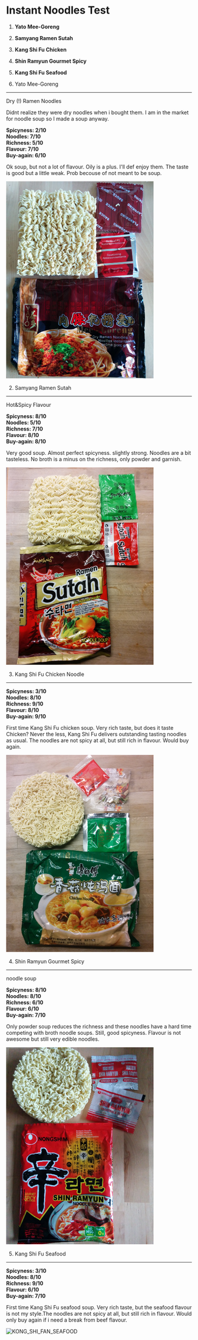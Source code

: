 Instant Noodles Test 
====================

1. **Yato Mee-Goreng**  
2. **Samyang Ramen Sutah**  
3. **Kang Shi Fu Chicken**  
4. **Shin Ramyun Gourmet Spicy**  
5. **Kang Shi Fu Seafood**  

1. Yato Mee-Goreng 
------------------ 

Dry (!) Ramen Noodles  

Didnt realize they were dry noodles when i bought them. I am in the market for
noodle soup so I made a soup anyway.  

**Spicyness: 2/10**  
**Noodles: 7/10**  
**Richness: 5/10**  
**Flavour: 7/10**  
**Buy-again: 6/10**    

Ok soup, but not a lot of flavour. Oily is a plus. I'll def enjoy them.  The
taste is good but a little weak. Prob becouse of not meant to be soup. 

<img src="img/YATO_MEE_GORENG.jpg" alt="YATO_ME_GORENG" width="400px"/>

2. Samyang Ramen Sutah 
---------------------- 

Hot&Spicy Flavour  

**Spicyness: 8/10**  
**Noodles: 5/10**  
**Richness: 7/10**  
**Flavour: 8/10**  
**Buy-again: 8/10**  

Very good soup. Almost perfect spicyness. slightly strong. Noodles are a bit
tasteless. No broth is a minus on the richness, only powder and garnish. 

<img src="img/SAMYANG_SUTAH.jpg" alt="SAMYANG_SUTAH" width="400px"/>

3. Kang Shi Fu Chicken Noodle 
----------------------

**Spicyness: 3/10**  
**Noodles: 8/10**  
**Richness: 9/10**  
**Flavour: 8/10**  
**Buy-again: 9/10**  

First time Kang Shi Fu chicken soup. Very rich taste, but does it taste
Chicken? Never the less, Kang Shi Fu delivers outstanding tasting noodles as usual.
The noodles are not spicy at all, but still rich in flavour. Would buy again. 

<img src="img/KONG_SHI_FAN_CHICKEN.jpg" alt="KONG_SHI_FAN_CHICKEN" width="400px"/>

4. Shin Ramyun Gourmet Spicy 
----------------------
noodle soup

**Spicyness: 8/10**  
**Noodles: 8/10**  
**Richness: 6/10**  
**Flavour: 6/10**  
**Buy-again: 7/10**  

Only powder soup reduces the richness and these noodles have a hard time competing 
with broth noodle soups. Still, good spicyness. Flavour is not awesome but still very
edible noodles. 

<img src="img/SHIN_RAMYUN_GOURMET_SPICY.jpg" alt="SHIN_RAMYUN_GOURMET_SPICY" width="400px"/>

5. Kang Shi Fu Seafood
----------------------

**Spicyness: 3/10**  
**Noodles: 8/10**  
**Richness: 9/10**  
**Flavour: 6/10**  
**Buy-again: 7/10**  

First time Kang Shi Fu seafood soup. Very rich taste, but the seafood flavour is not my
style.The noodles are not spicy at all, but still rich in flavour. Would only buy again if 
i need a break from beef flavour. 

<img src="img/KONG_SHI_FAN_SEAFOOD.jpg" alt="KONG_SHI_FAN_SEAFOOD" width="400px"/>
